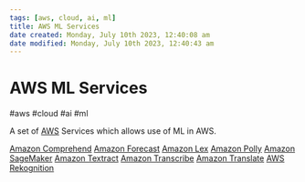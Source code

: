 ```yaml
---
tags: [aws, cloud, ai, ml]
title: AWS ML Services
date created: Monday, July 10th 2023, 12:40:08 am
date modified: Monday, July 10th 2023, 12:40:43 am
---
```

# AWS ML Services
#aws #cloud #ai #ml 

A set of [AWS](Cloud%20Computing/AWS/AWS.md) Services which allows use of ML in AWS.

[Amazon Comprehend](Cloud%20Computing/AWS/ML/Amazon%20Comprehend.md)
[Amazon Forecast](Cloud%20Computing/AWS/ML/Amazon%20Forecast.md)
[Amazon Lex](Cloud%20Computing/AWS/ML/Amazon%20Lex.md)
[Amazon Polly](Cloud%20Computing/AWS/ML/Amazon%20Polly.md)
[Amazon SageMaker](Cloud%20Computing/AWS/ML/Amazon%20SageMaker.md)
[Amazon Textract](Cloud%20Computing/AWS/ML/Amazon%20Textract.md)
[Amazon Transcribe](Cloud%20Computing/AWS/ML/Amazon%20Transcribe.md)
[Amazon Translate](Cloud%20Computing/AWS/ML/Amazon%20Translate.md)
[AWS Rekognition](Cloud%20Computing/AWS/ML/AWS%20Rekognition.md)